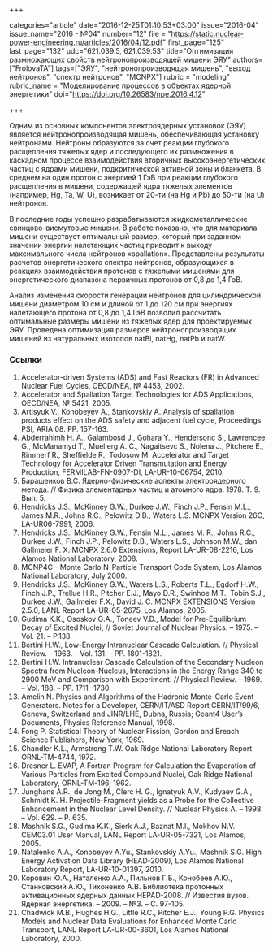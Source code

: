 +++

categories="article"
date="2016-12-25T01:10:53+03:00"
issue="2016-04"
issue_name="2016 - №04"
number="12"
file = "https://static.nuclear-power-engineering.ru/articles/2016/04/12.pdf"
first_page="125"
last_page="132"
udc="621.039.5, 621.039.53"
title="Оптимизация размножающих свойств нейтронопроизводящей мишени ЭЯУ"
authors=["FrolovaTA"]
tags=["ЭЯУ", "нейтронопроизводящая мишень", "выход нейтронов", "спектр нейтронов", "MCNPX"]
rubric = "modeling"
rubric_name = "Моделирование процессов в объектах ядерной энергетики"
doi="https://doi.org/10.26583/npe.2016.4.12"

+++

Одним из основных компонентов электроядерных установок (ЭЯУ) является нейтронопроизводящая мишень, обеспечивающая установку нейтронами. Нейтроны образуются за счет реакции глубокого расщепления тяжелых ядер и последующего их размножения в каскадном процессе взаимодействия вторичных высокоэнергетических частиц с ядрами мишени, подкритической активной зоны и бланкета. В среднем на один протон с энергией 1 ГэВ при реакции глубокого расщепления в мишени, содержащей ядра тяжелых элементов (например, Hg, Ta, W, U), возникает от 20-ти (на Hg и Pb) до 50-ти (на U) нейтронов.

В последние годы успешно разрабатываются жидкометаллические свинцово-висмутовые мишени. В работе показано, что для материала мишени существует оптимальный размер, который при заданном значении энергии налетающих частиц приводит к выходу максимального числа нейтронов «spallation». Представлены результаты расчетов энергетического спектра нейтронов, образующихся в реакциях взаимодействия протонов с тяжелыми мишенями для энергетического диапазона первичных протонов от 0,8 до 1,4 ГэВ.

Анализ изменения скорости генерации нейтронов для цилиндрической мишени диаметром 10 см и длиной от 1 до 120 см при энергиях налетающего протона от 0,8 до 1,4 ГэВ позволил рассчитать оптимальные размеры мишени из тяжелых ядер для проектируемых ЭЯУ. Проведена оптимизация размеров нейтронопроизводящих мишеней из натуральных изотопов natBi, natHg, natPb и natW.

### Ссылки

1. Accelerator-driven Systems (ADS) and Fast Reactors (FR) in Advanced Nuclear Fuel Cycles, OECD/NEA, № 4453, 2002.
2. Accelerator and Spallation Target Technologies for ADS Applications, OECD/NEA, № 5421, 2005.
3. Artisyuk V., Konobeyev A., Stankovskiy A. Analysis of spallation products effect on the ADS safety and adjacent fuel cycle, Proceedings PSI, ARIA 08. PP. 157-163.
4. Abderrahimh H. A., Galambosd J., Gohara Y., Hendersonc S., Lawrencee G., McManamyd T., Muellerg A. C., Nagaitsevc S., Nolena J., Pitchere E., Rimmerf R., Sheffielde R., Todosow M. Accelerator and Target Technology for Accelerator Driven Transmutation and Energy Production, FERMILAB-FN-0907-DI, LA-UR-10-06754, 2010.
5. Барашенков В.С. Ядерно-физические аспекты электроядерного метода. // Физика элементарных частиц и атомного ядра. 1978. Т. 9. Вып. 5.
6. Hendricks J.S., McKinney G.W., Durkee J.W., Finch J.P., Fensin M.L., James M.R., Johns R.C., Pelowitz D.B., Waters L.S. MCNPX Version 26C, LA-UR06-7991, 2006.
7. Hendricks J.S., McKinney G.W., Fensin M.L., James M. R., Johns R.C., Durkee J.W., Finch J.P., Pelowitz D.B., Waters L.S., Johnson M.W., dan Gallmeier F. X. MCNPX 2.6.0 Extensions, Report LA-UR-08-2216, Los Alamos National Laboratory, 2008.
8. MCNP4C - Monte Carlo N-Particle Transport Code System, Los Alamos National Laboratory, July 2000.
9. Hendricks J.S., McKinney G.W., Waters L.S., Roberts T.L., Egdorf H.W., Finch J.P., Trellue H.R., Pitcher E.J., Mayo D.R., Swinhoe M.T., Tobin S.J., Durkee J.W., Gallmeier F.X., David J. C. MCNPX EXTENSIONS Version 2.5.0, LANL Report LA-UR-05-2675, Los Alamos, 2005.
10. Gudima K.K., Ososkov G.A., Toneev V.D., Model for Pre-Equilibrium Decay of Excited Nuclei, // Soviet Journal of Nuclear Physics. – 1975. – Vol. 21. – P.138.
11. Bertini H.W., Low-Energy Intranuclear Cascade Calculation. // Physical Review. – 1963. – Vol. 131. – PP. 1801-1821.
12. Bertini H.W. Intranuclear Cascade Calculation of the Secondary Nucleon Spectra from Nucleon-Nucleus, Interactions in the Energy Range 340 to 2900 MeV and Comparison with Experiment. // Physical Review. – 1969. – Vol. 188. – PP. 1711 -1730.
13. Amelin N. Physics and Algorithms of the Hadronic Monte-Carlo Event Generators. Notes for a Developer, CERN/IT/ASD Report CERN/IT/99/6, Geneva, Switzerland and JINR/LHE, Dubna, Russia; Geant4 User’s Documents, Physics Reference Manual, 1998.
14. Fong P. Statistical Theory of Nuclear Fission, Gordon and Breach Science Publishers, New York, 1969.
15. Chandler K.L., Armstrong T.W. Oak Ridge National Laboratory Report ORNL-TM-4744, 1972.
16. Dresner L. EVAP, A Fortran Program for Calculation the Evaporation of Various Particles from Excited Compound Nuclei, Oak Ridge National Laboratory, ORNL-TM-196, 1962.
17. Junghans A.R., de Jong M., Clerc H. G., Ignatyuk A.V., Kudyaev G.A., Schmidt K. H. Projectile-Fragment yields as a Probe for the Collective Enhancement in the Nuclear Level Density. // Nuclear Physics A. – 1998. – Vol. 629. – P. 635.
18. Mashnik S.G., Gudima K.K., Sierk A.J., Baznat M.I., Mokhov N.V. CEM03.01 User Manual, LANL Report LA-UR-05-7321, Los Alamos, 2005.
19. Natalenko A.A., Konobeyev A.Yu., Stankovskiy A.Yu., Mashnik S.G. High Energy Activation Data Library (HEAD-2009), Los Alamos National Laboratory Report, LA-UR-10-01397, 2010.
20. Коровин Ю.А., Наталенко А.А., Пильнов Г.Б., Конобеев А.Ю., Станковский А.Ю., Тихоненко А.В. Библиотека протонных активационных ядерных данных HEPAD-2008. // Известия вузов. Ядерная энергетика. – 2009. – №3. – С. 97-105.
21. Chadwick M.B., Hughes H.G., Little R.C., Pitcher E.J., Young P.G. Physics Models and Nuclear Data Evaluations for Enhanced Monte Carlo Transport, LANL Report LA-UR-00-3601, Los Alamos National Laboratory, 2000.